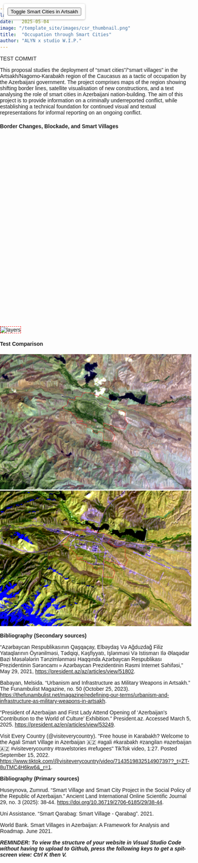 ```yaml
---
layout: post
date:   2025-05-04
image: "/template_site/images/csr_thumbnail.png"
title:  "Occupation through Smart Cities"
author: "ALYN x studio W.I.P."
---
```

TEST COMMIT

This proposal studies the deployment of “smart cities”/“smart villages” in the Artsakh/Nagorno-Karabakh region of the Caucasus as a tactic of occupation by the Azerbaijani government. The project comprises maps of the region showing shifting border lines, satellite visualisation of new constructions, and a text analysing the role of smart cities in Azerbaijani nation-building. The aim of this project is to provide information on a criminally underreported conflict, while establishing a technical foundation for continued visual and textual representations for informal reporting on an ongoing conflict.


#### Border Changes, Blockade, and Smart Villages


<!DOCTYPE html>
<html>
<head>
  <meta charset="utf-8">
  <title>Map with Toggleable Smart Cities Layer</title>
  <meta name="viewport" content="initial-scale=1,maximum-scale=1,user-scalable=no">
  <script src="https://api.mapbox.com/mapbox-gl-js/v2.15.0/mapbox-gl.js"></script>
  <link href="https://api.mapbox.com/mapbox-gl-js/v2.15.0/mapbox-gl.css" rel="stylesheet" />
  <style>
    body { margin: 0; padding: 0; font-family: sans-serif; }
    #map { width: 100%; height: 500px; }
    #controls {
      position: absolute;
      top: 10px;
      left: 10px;
      background: white;
      padding: 10px;
      border-radius: 4px;
      box-shadow: 0 1px 4px rgba(0,0,0,0.3);
      z-index: 1;
    }
  </style>
</head>
<body>

<div id="controls">
  <button id="toggle-smartcities">Toggle Smart Cities in Artsakh</button>
</div>
<div id="map"></div>

<script>
  mapboxgl.accessToken = 'pk.eyJ1IjoiamFja2llZGFuaWVseSIsImEiOiJjbWE5encyNmIxc2w0MmpxOXk2ejFpN2t2In0.qmH-L93EYvz2EoBp4pdorw';

  const map = new mapboxgl.Map({
    container: 'map',
    style: 'mapbox://styles/jackiedaniely/cmaaame12000i01qsatys5e3w',
    center: [44.805, 41.795],
    zoom: 5.5
  });

  map.on('load', () => {
    const sourceId = 'smartcitiesinartsakh-source';
    const layerId = 'smartcitiesinartsakh-layer';

    map.addSource(sourceId, {
      type: 'geojson',
      data: 'https://raw.githubusercontent.com/CenterForSpatialResearch/conflict_urbanism_sp2025/refs/heads/master/assets/alyn/smartcitiesinartsakh3.geojson'
    });

    map.addLayer({
      id: layerId,
      type: 'fill',
      source: sourceId,
      paint: {
        'fill-color': 'red',
        'fill-opacity': 1
      }
    });
  });

  document.getElementById('toggle-smartcities').addEventListener('click', () => {
    const layerId = 'smartcitiesinartsakh-layer';
    const visibility = map.getLayoutProperty(layerId, 'visibility');

    const newVisibility = visibility === 'none' ? 'visible' : 'none';

    map.setLayoutProperty(layerId, 'visibility', newVisibility);
  });
</script>

</body>
</html>




<img src="/conflict_urbanism_sp2025/images/alyn/layers.gif" alt="layers" style="border: 1px dashed red;">


#### Test Comparison
<html lang="en">
<head>
  <meta charset="UTF-8">
  <meta name="viewport" content="width=device-width, initial-scale=1.0">
  <link rel="stylesheet" href="https://cdn.knightlab.com/libs/juxtapose/latest/css/juxtapose.css">
</head>  

  
<body>
  
  <div class="juxtapose" style="max-width: 800px; margin: auto;">
    <img 
      src="https://raw.githubusercontent.com/CenterForSpatialResearch/conflict_urbanism_sp2025/master/images/alyn/fizuli_september2020.png" 
      data-label="October 2020" />
    <img 
      src="https://raw.githubusercontent.com/CenterForSpatialResearch/conflict_urbanism_sp2025/master/images/alyn/fizuli_march2025.png" 
      data-label="March 2025" />
  </div>

  <script src="https://cdn.knightlab.com/libs/juxtapose/latest/js/juxtapose.min.js"></script>
</body>  
</html>

**Bibliography (Secondary sources)**

“Azərbaycan Respublikasının Qaşqaçay, Elbəydaş Və Ağduzdağ Filiz 
Yataqlarının Öyrənilməsi, Tədqiqi, Kəşfiyyatı, Işlənməsi Və Istismarı Ilə Əlaqədar Bəzi Məsələlərin Tənzimlənməsi Haqqında  Azərbaycan Respublikası Prezidentinin  Sərəncamı » Azərbaycan Prezidentinin Rəsmi Internet Səhifəsi,” May 29, 2021, https://president.az/az/articles/view/51802.

Babayan, Melsida. “Urbanism and Infrastructure as Military Weapons in 
Artsakh.” The Funambulist Magazine, no. 50 (October 25, 2023). https://thefunambulist.net/magazine/redefining-our-terms/urbanism-and-infrastructure-as-military-weapons-in-artsakh.

“President of Azerbaijan and First Lady Attend Opening of ‘Azerbaijan’s 
Contribution to the World of Culture’ Exhibition.” President.az. Accessed March 5, 2025. https://president.az/en/articles/view/53249.

Visit Every Country (@visiteverycountry). "Free house in Karabakh? Welcome 
to the Agali Smart Village in Azerbaijan 🇦🇿 #agali #karabakh #zangilan #azerbaijan🇦🇿 #visiteverycountry #travelstories #refugees" TikTok video, 1:27. Posted September 15, 2022. https://www.tiktok.com/@visiteverycountry/video/7143519832514907397?_t=ZT-8uTMC4H6kw6&_r=1.


**Bibliography (Primary sources)**

Huseynova, Zumrud. “Smart Village and Smart City Project in the Social 
Policy of the Republic of Azerbaijan.” Ancient Land International Online Scientific Journal 29, no. 3 (2025): 38-44. https://doi.org/10.36719/2706-6185/29/38-44. 

Uni Assistance. “Smart Qarabag: Smart Village - Qarabag”. 2021.

World Bank. Smart Villages in Azerbaijan: A Framework for Analysis and 
Roadmap. June 2021.

***REMINDER: To view the structure of your website in Visual Studio Code without having to upload to Github, press the following keys to get a spit-screen view: Ctrl K then V.***
